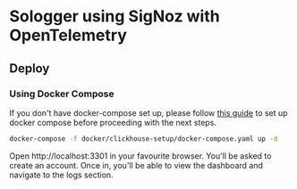 # Sologger using SigNoz with OpenTelemetry

## Deploy

### Using Docker Compose

If you don't have docker-compose set up, please follow [this guide](https://docs.docker.com/compose/install/)
to set up docker compose before proceeding with the next steps.

```sh
docker-compose -f docker/clickhouse-setup/docker-compose.yaml up -d
```

Open http://localhost:3301 in your favourite browser. You'll be asked to create an account. Once in, you'll be able to view the dashboard and navigate to the logs section.
